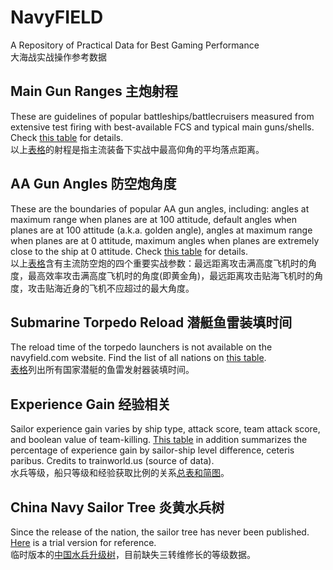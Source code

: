 # NavyFIELD
A Repository of Practical Data for Best Gaming Performance  
大海战实战操作参考数据

## Main Gun Ranges 主炮射程
These are guidelines of popular battleships/battlecruisers measured from extensive test firing with best-available FCS and typical main guns/shells. Check [this table](Guildlines.md) for details.  
以上[表格](Guildlines.md)的射程是指主流装备下实战中最高仰角的平均落点距离。

## AA Gun Angles 防空炮角度
These are the boundaries of popular AA gun angles, including: angles at maximum range when planes are at 100 attitude, default angles when planes are at 100 attitude (a.k.a. golden angle), angles at maximum range when planes are at 0 attitude, maximum angles when planes are extremely close to the ship at 0 attitude. Check [this table](AA_Angle.md) for details.  
以上[表格](AA_Angle.md)含有主流防空炮的四个重要实战参数：最远距离攻击满高度飞机时的角度，最高效率攻击满高度飞机时的角度(即黄金角)，最远距离攻击贴海飞机时的角度，攻击贴海近身的飞机不应超过的最大角度。

## Submarine Torpedo Reload 潜艇鱼雷装填时间
The reload time of the torpedo launchers is not available on the navyfield.com website. Find the list of all nations on [this table](Submarine.md).  
[表格](Submarine.md)列出所有国家潜艇的鱼雷发射器装填时间。

## Experience Gain 经验相关
Sailor experience gain varies by ship type, attack score, team attack score, and boolean value of team-killing. [This table](Exp.md) in addition summarizes the percentage of experience gain by sailor-ship level difference, ceteris paribus. Credits to trainworld.us (source of data).  
水兵等级，船只等级和经验获取比例的关系[总表和简图](Exp.md)。

## China Navy Sailor Tree 炎黄水兵树
Since the release of the nation, the sailor tree has never been published. [Here](CN_sailor_tree.md) is a trial version for reference.  
临时版本的[中国水兵升级树](CN_sailor_tree.md)，目前缺失三转维修长的等级数据。
